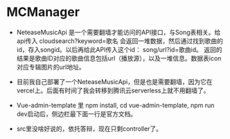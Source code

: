 # MCManager

* NeteaseMusicApi 是一个需要翻墙才能访问的API接口，与Song表相关。给api传入 cloudsearch?keyword=歌名 会返回一堆数据，然后通过找到歌曲的id，存入songid。以后再给此API传入这个id：
song/url?id=歌曲id。 返回的结果是歌曲ID对应的歌曲信息包括url（播放源），以及一堆信息。数据表icon对应专辑图片的url地址。
* 目前我自己部署了一个NeteaseMusicApi，但是也是需要翻墙，因为它在vercel上。后面有时间了我会转移到腾讯云serverless上就不用翻墙了。

* Vue-admin-template 里 npm install, cd vue-admin-template, npm run dev启动后，侧边栏最下面一行是官方文档。

* src里没啥好说的，依托答辩，现在只剩controller了。
